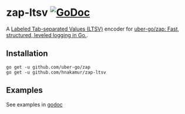 zap-ltsv  [![GoDoc](https://godoc.org/github.com/hnakamur/zap-ltsv?status.svg)](https://godoc.org/github.com/hnakamur/zap-ltsv)
========

A [Labeled Tab-separated Values (LTSV)](http://ltsv.org/) encoder for [uber-go/zap: Fast, structured, leveled logging in Go.](https://github.com/uber-go/zap).

## Installation

```
go get -u github.com/uber-go/zap
go get -u github.com/hnakamur/zap-ltsv
```

## Examples
See examples in [godoc](https://godoc.org/github.com/hnakamur/zap-ltsv)
